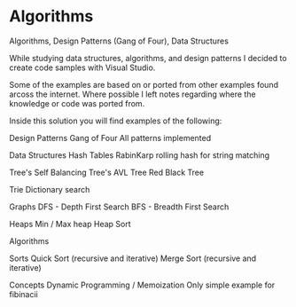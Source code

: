 # Algorithms
Algorithms, Design Patterns (Gang of Four), Data Structures

While studying data structures, algorithms, and design patterns I decided to create code samples with Visual Studio.

Some of the examples are based on or ported from other examples found arcoss the internet.
Where possible I left notes regarding where the knowledge or code was ported from.

Inside this solution you will find examples of the following:

Design Patterns
  Gang of Four
    All patterns implemented
  
Data Structures
  Hash Tables
      RabinKarp rolling hash for string matching
  
  Tree's
    Self Balancing Tree's
      AVL Tree
      Red Black Tree
  
  Trie
    Dictionary search
    
  Graphs
    DFS - Depth First Search
    BFS - Breadth First Search
    
  Heaps
    Min / Max heap
    Heap Sort

Algorithms
  
  Sorts
    Quick Sort (recursive and iterative)
    Merge Sort (recursive and iterative)
    
Concepts
  Dynamic Programming / Memoization
      Only simple example for fibinacii
      
  
    
  
  
